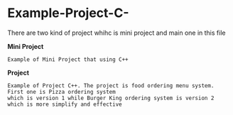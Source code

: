 # Example-Project-C-
There are two kind of project whihc is mini project and main one in this file

**Mini Project**
```
Example of Mini Project that using C++
```

**Project**
```
Example of Project C++. The project is food ordering menu system. First one is Pizza ordering system 
which is version 1 while Burger King ordering system is version 2 which is more simplify and effective
```
